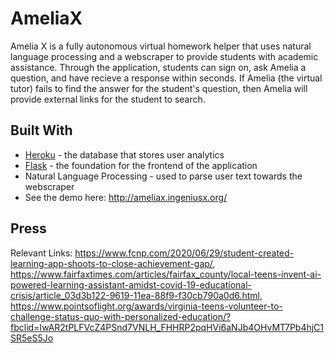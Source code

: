 # AmeliaX
Amelia X is a fully autonomous virtual homework helper that uses natural language processing and a webscraper to provide students with academic assistance. Through the application, students can sign on, ask Amelia a question, and have recieve a response within seconds. If Amelia (the virtual tutor) fails to find the answer for the student's question, then Amelia will provide external links for the student to search. 
## Built With
* [Heroku](https://www.heroku.com// "Heorku") - the database that stores user analytics
* [Flask](https://flask.palletsprojects.com/en/2.0.x/ "Flask") - the foundation for the frontend of the application
* Natural Language Processing - used to parse user text towards the webscraper
* See the demo here: http://ameliax.ingeniusx.org/
## Press
Relevant Links: https://www.fcnp.com/2020/06/29/student-created-learning-app-shoots-to-close-achievement-gap/, https://www.fairfaxtimes.com/articles/fairfax_county/local-teens-invent-ai-powered-learning-assistant-amidst-covid-19-educational-crisis/article_03d3b122-9619-11ea-88f9-f30cb790a0d6.html, https://www.pointsoflight.org/awards/virginia-teens-volunteer-to-challenge-status-quo-with-personalized-education/?fbclid=IwAR2tPLFVcZ4PSnd7VNLH_FHHRP2pqHVi6aNJb4OHvMT7Pb4hjC1SR5eS5Jo
